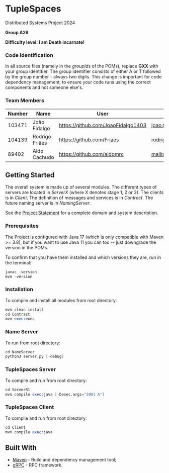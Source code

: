 # TupleSpaces

Distributed Systems Project 2024
  
**Group A29**
  
**Difficulty level: I am Death incarnate!**


### Code Identification

In all source files (namely in the *groupId*s of the POMs), replace __GXX__ with your group identifier. The group
identifier consists of either A or T followed by the group number - always two digits. This change is important for 
code dependency management, to ensure your code runs using the correct components and not someone else's.

### Team Members


| Number | Name              | User                             | Email                               |
|--------|-------------------|----------------------------------|-------------------------------------|
| 103471 | João Fidalgo      | <https://github.com/JoaoFidalgo1403>   | <joao.fidalgo.1403@tecnico.ulisboa.pt>   |
| 104139 | Rodrigo Friães    | <https://github.com/Friaes>     | <rodrigo.friaes@tecnico.ulisboa.pt>     |
|  89402 | Aldo Cachudo      | <https://github.com/aldomrc> | <mailto:aldomiguel@tecnico.ulisboa.pt> |

## Getting Started

The overall system is made up of several modules. The different types of servers are located in _ServerX_ (where X denotes stage 1, 2 or 3). 
The clients is in _Client_.
The definition of messages and services is in _Contract_. The future naming server
is in _NamingServer_.

See the [Project Statement](https://github.com/tecnico-distsys/TupleSpaces) for a complete domain and system description.

### Prerequisites

The Project is configured with Java 17 (which is only compatible with Maven >= 3.8), but if you want to use Java 11 you
can too -- just downgrade the version in the POMs.

To confirm that you have them installed and which versions they are, run in the terminal:

```s
javac -version
mvn -version
```

### Installation

To compile and install all modules from root directory:

```s
mvn clean install
cd Contract
mvn exec:exec
```

### Name Server

To run from root directory:

```s
cd NameServer
python3 server.py [-debug]
```

### TupleSpaces Server

To compile and run from root directory:

```s
cd ServerR1
mvn compile exec:java [-Dexec.args="2001 A"]
```

### TupleSpaces Client

To compile and run from root directory:

```s
cd Client
mvn compile exec:java
```


## Built With

* [Maven](https://maven.apache.org/) - Build and dependency management tool;
* [gRPC](https://grpc.io/) - RPC framework.
